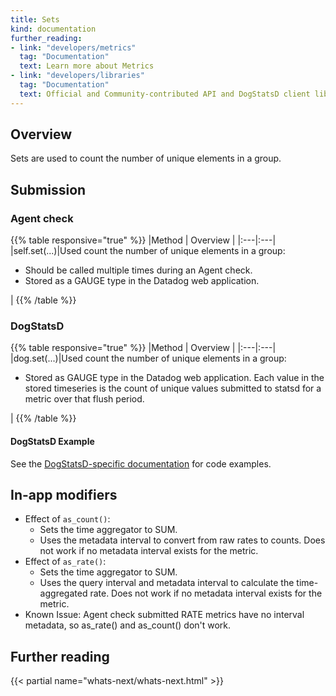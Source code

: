 ```yaml
---
title: Sets
kind: documentation
further_reading:
- link: "developers/metrics"
  tag: "Documentation"
  text: Learn more about Metrics
- link: "developers/libraries"
  tag: "Documentation"
  text: Official and Community-contributed API and DogStatsD client libraries
---
```


## Overview

Sets are used to count the number of unique elements in a group.

## Submission

### Agent check

{{% table responsive="true" %}}
|Method | Overview |
|:---|:---|
|self.set(...)|Used count the number of unique elements in a group:<ul><li>Should be called multiple times during an Agent check.</li><li>Stored as a GAUGE type in the Datadog web application.</li></ul>|
{{% /table %}}

### DogStatsD

{{% table responsive="true" %}}
|Method | Overview |
|:---|:---|
|dog.set(...)|Used count the number of unique elements in a group:<ul><li>Stored as GAUGE type in the Datadog web application. Each value in the stored timeseries is the count of unique values submitted to statsd for a metric over that flush period.</li></ul>|
{{% /table %}}

#### DogStatsD Example

See the [DogStatsD-specific documentation][1] for code examples.

## In-app modifiers

* Effect of `as_count()`:
    * Sets the time aggregator to SUM.
    * Uses the metadata interval to convert from raw rates to counts. Does not work if no metadata interval exists for the metric.
* Effect of `as_rate()`:
    * Sets the time aggregator to SUM.
    * Uses the query interval and metadata interval to calculate the time-aggregated rate. Does not work if no metadata interval exists for the metric.
* Known Issue: Agent check submitted RATE metrics have no interval metadata, so as_rate() and as_count() don't work.

## Further reading

{{< partial name="whats-next/whats-next.html" >}}

[1]: /developers/dogstatsd/data_types#sets
